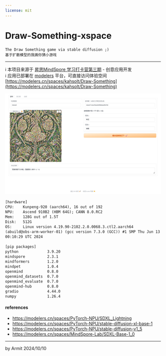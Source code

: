 ```yaml
---
license: mit
---
```


# Draw-Something-xspace

    The Draw Something game via stable diffusion ;)
    基于扩散模型的我画你猜小游戏

----

ℹ 本项目来源于 [昇思MindSpore 学习打卡营第三期](https://xihe.mindspore.cn/events/mindspore_clockin_3th) - 创意应用开发  
ℹ 应用已部署在 [modelers](https://modelers.cn/spaces) 平台，可直接访问体验空间 [https://modelers.cn/spaces/kahsolt/Draw-Something](https://modelers.cn/spaces/kahsolt/Draw-Something)  

![demo](./img/demo.jpg)

```
[hardware]
CPU:    Kunpeng-920 (aarch64), 16 out of 192
NPU:    Ascend 910B2 (HBM 64G); CANN 8.0.RC2
Mem:    128G out of 1.5T
Disk:   512G
OS:     Linux version 4.19.90-2102.2.0.0068.3.ctl2.aarch64 (abuild@obs-arm-worker-01) (gcc version 7.3.0 (GCC)) #1 SMP Thu Jun 13 00:10:29 UTC 2024

[pip packages]
python             3.9.20
mindspore          2.3.1
mindformers        1.2.0
mindpet            1.0.4
openmind           0.8.0
openmind_datasets  0.7.0
openmind_evaluate  0.7.0
openmind-hub       0.8.0
gradio             4.44.0
numpy              1.26.4
```

#### references

- https://modelers.cn/spaces/PyTorch-NPU/SDXL_Lightning
- https://modelers.cn/spaces/PyTorch-NPU/stable-diffusion-xl-base-1
- https://modelers.cn/spaces/PyTorch-NPU/stable-diffusion-v1_5
- https://modelers.cn/spaces/MindSpore-Lab/SDXL-Base-1_0

----
by Armit
2024/10/10
